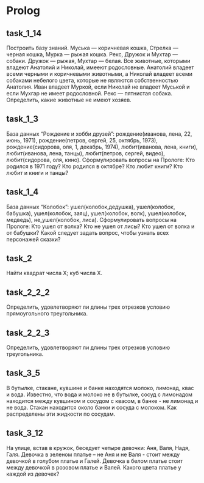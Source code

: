 # Prolog

## task_1_14
Построить базу знаний. Муська — коричневая кошка, Стрелка —
черная кошка, Мурка — рыжая кошка. Рекс, Дружок и Мухтар — собаки.
Дружок — рыжая, Мухтар — белая. Все животные, которыми владеют
Анатолий и Николай, имееют родословные. Анатолий владеет всеми
черными и коричневыми животными, а Николай владеет всеми собаками
небелого цвета, которые не являются собственностью Анатолия. Иван
владеет Муркой, если Николай не владеет Муськой и если Мухгар не имеет
родословной. Рекс — пятнистая собака. Определить, какие животные не
имеют хозяев.

## task_1_3

База данных “Рождение и хобби друзей”:
рождение(иванова, лена, 22, июнь, 1971), рождение(петров,
сергей, 25, октябрь, 1973), рождение(сидорова, оля, 1, декабрь,
1974), любит(иванова, лена, книги), любит(иванова, лена, танцы),
любит(петров, сергей, видео), любит(сидорова, оля, кино).
Сформулировать вопросы на Прологе: Кто родился в 1971
году? Кто родился в октябре? Кто любит книги? Кто любит и
книги и танцы?

## task_1_4

База
данных
“Колобок”:
ушел(колобок,дедушка),
ушел(колобок, бабушка), ушел(колобок, заяц), ушел(колобок,
волк), ушел(колобок, медведь), не_ушел(колобок, лиса).
Сформулировать вопросы на Прологе: Кто ушел от волка?
Кто не ушел от лисы? Кто ушел от волка и от бабушки? Какой
следует задать вопрос, чтобы узнать всех персонажей сказки?

## task_2
Найти квадрат числа X; куб числа X.

## task_2_2_2

Определить, удовлетворяют ли длины трех отрезков условию
прямоугольного треугольника.

## task_2_2_3

Определить, удовлетворяют ли длины трех отрезков условию
треугольника.

## task_3_5
В бутылке, стакане, кувшине и банке находятся молоко, лимонад,
квас и вода. Известно, что вода и молоко не в бутылке, сосуд с лимонадом
находится между кувшином и сосудом с квасом, в банке - не лимонад и не
вода. Стакан находится около банки и сосуда с молоком. Как распределены
эти жидкости по сосудам.

## task_3_12

На улице, встав в кружок, беседует четыре девочки: Аня, Валя,
Надя, Галя. Девочка в зеленом платье – не Аня и не Валя - стоит между
девочкой в голубом платье и Галей. Девочка в белом платье стоит между
девочкой в розовом платье и Валей. Какого цвета платье у каждой из
девочек?
